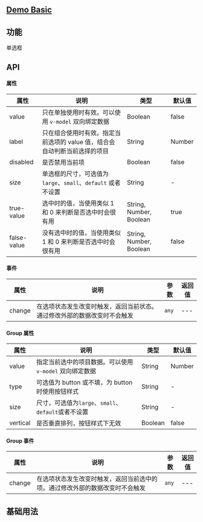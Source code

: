 ## [Demo Basic](https://wya-team.github.io/wya-vc/dist/web/radio/basic.html)
## 功能
单选框

## API

#### 属性

属性 | 说明 | 类型 | 默认值
---|---|---|---
value|只在单独使用时有效。可以使用 `v-model` 双向绑定数据|Boolean|false
label |只在组合使用时有效。指定当前选项的 value 值，组合会自动判断当前选择的项目|String | Number|-
disabled|是否禁用当前项|Boolean|false
size|单选框的尺寸，可选值为 `large`、`small`、`default` 或者不设置|String|-
true-value|选中时的值，当使用类似 1 和 0 来判断是否选中时会很有用|String, Number, Boolean|true
false-value|没有选中时的值，当使用类似 1 和 0 来判断是否选中时会很有用|String, Number, Boolean|false

#### 事件

属性 | 说明 | 参数 | 返回值
---|---|---|---
change | 在选项状态发生改变时触发，返回当前状态。通过修改外部的数据改变时不会触发 | `any`| ---

#### Group 属性

属性 | 说明 | 类型 | 默认值
---|---|---|---
value | 指定当前选中的项目数据。可以使用 `v-model` 双向绑定数据 | String  |  Number | -
type | 可选值为 button 或不填，为 button 时使用按钮样式 | String | -
size | 尺寸，可选值为`large`、`small`、`default`或者不设置 | String | -
vertical | 是否垂直排列，按钮样式下无效 | Boolean | false

#### Group 事件

属性 | 说明 | 参数 | 返回值
---|---|---|---
change | 在选项状态发生改变时触发，返回当前选中的项。通过修改外部的数据改变时不会触发	 | `any`| ---

## 基础用法

```jsx

```